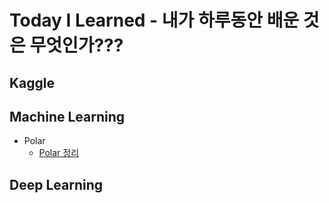 # Today I Learned - 내가 하루동안 배운 것은 무엇인가???

## Kaggle
## Machine Learning
* Polar
    * [Polar 정리](Machine_Learning/Polar.md)
## Deep Learning
